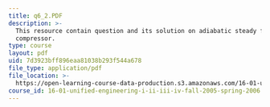 ```yaml
---
title: q6_2.PDF
description: >-
  This resource contain question and its solution on adiabatic steady flow
  compressor.
type: course
layout: pdf
uid: 7d3923bff896eaa81038b293f544a678
file_type: application/pdf
file_location: >-
  https://open-learning-course-data-production.s3.amazonaws.com/16-01-unified-engineering-i-ii-iii-iv-fall-2005-spring-2006/7d3923bff896eaa81038b293f544a678_q6_2.PDF
course_id: 16-01-unified-engineering-i-ii-iii-iv-fall-2005-spring-2006
---
```

